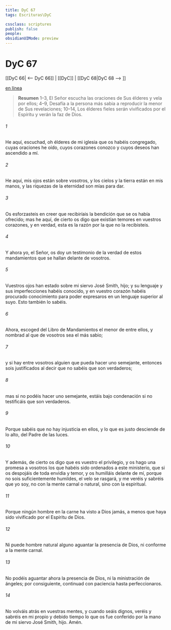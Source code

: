 ```yaml
---
title: DyC 67
tags: Escrituras\DyC

cssclass: scriptures
publish: false
people:
obsidianUIMode: preview
---
```


# DyC 67
[[DyC 66| <-- DyC 66]] | [[DyC]] | [[DyC 68|DyC 68 --> ]]

[en línea](https://churchofjesuschrist.org/study/scriptures/dc-testament/dc/67?lang=spa)

> __Resumen__
1–3, El Señor escucha las oraciones de Sus élderes y vela por ellos; 4–9, Desafía a la persona más sabia a reproducir la menor de Sus revelaciones; 10–14, Los élderes fieles serán vivificados por el Espíritu y verán la faz de Dios.

###### 1 
He aquí, escuchad, oh élderes de mi iglesia que os habéis congregado, cuyas oraciones he oído, cuyos corazones conozco y cuyos deseos han ascendido a mí.

###### 2 
He aquí, mis ojos están sobre vosotros, y los cielos y la tierra están en mis manos, y las riquezas de la eternidad son mías para dar.

###### 3 
Os esforzasteis en creer que recibiríais la bendición que se os había ofrecido; mas he aquí, de cierto os digo que existían temores en vuestros corazones, y en verdad, esta es la razón por la que no la recibisteis.

###### 4 
Y ahora yo, el Señor, os doy un testimonio de la verdad de estos mandamientos que se hallan delante de vosotros.

###### 5 
Vuestros ojos han estado sobre mi siervo José Smith, hijo; y su lenguaje y sus imperfecciones habéis conocido, y en vuestro corazón habéis procurado conocimiento para poder expresaros en un lenguaje superior al suyo. Esto también lo sabéis.

###### 6 
Ahora, escoged del Libro de Mandamientos el menor de entre ellos, y nombrad al que de vosotros sea el más sabio;

###### 7 
y si hay entre vosotros alguien que pueda hacer uno semejante, entonces sois justificados al decir que no sabéis que son verdaderos;

###### 8 
mas si no podéis hacer uno semejante, estáis bajo condenación si no testificáis que son verdaderos.

###### 9 
Porque sabéis que no hay injusticia en ellos, y lo que es justo desciende de lo alto, del Padre de las luces.

###### 10 
Y además, de cierto os digo que es vuestro el privilegio, y os hago una promesa a vosotros los que habéis sido ordenados a este ministerio, que si os despojáis de toda envidia y temor, y os humilláis delante de mí, porque no sois suficientemente humildes, el velo se rasgará, y me veréis y sabréis que yo soy, no con la mente carnal o natural, sino con la espiritual.

###### 11 
Porque ningún hombre en la carne ha visto a Dios jamás, a menos que haya sido vivificado por el Espíritu de Dios.

###### 12 
Ni puede hombre natural alguno aguantar la presencia de Dios, ni conforme a la mente carnal.

###### 13 
No podéis aguantar ahora la presencia de Dios, ni la ministración de ángeles; por consiguiente, continuad con paciencia hasta perfeccionaros.

###### 14 
No volváis atrás en vuestras mentes, y cuando seáis dignos, veréis y sabréis en mi propio y debido tiempo lo que os fue conferido por la mano de mi siervo José Smith, hijo. Amén.

